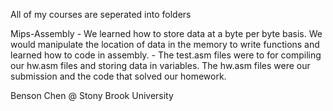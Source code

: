 All of my courses are seperated into folders

Mips-Assembly
    - We learned how to store data at a byte per byte basis. We would manipulate
      the location of data in the memory to write functions and learned how 
      to code in assembly. 
    - The test.asm files were to for compiling our hw.asm files and storing data in
      variables. The hw.asm files were our submission and the code that solved our 
      homework.

Benson Chen @ Stony Brook University
